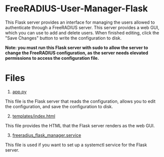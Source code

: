 # FreeRADIUS-User-Manager-Flask
This Flask server provides an interface for managing the users allowed to authenticate through a FreeRADIUS server. This server provides a web GUI, which you can use to add and delete users. When finished editing, click the "Save Changes" button to write the configuration to disk.

**Note: you must run this Flask server with sudo to allow the server to change the FreeRADIUS configuration, as the server needs elevated permissions to access the configuration file.**

# Files

1. [app.py](./app.py)

This file is the Flask server that reads the configuration, allows you to edit the configuration, and save the configuration to disk.

2. [templates/index.html](./templates/index.html)

This file provides the HTML that the Flask server renders as the web GUI.

3. [freeradius_flask_manager.service](./freeradius_flask_manager.service)

This file is used if you want to set up a systemctl service for the Flask server.

